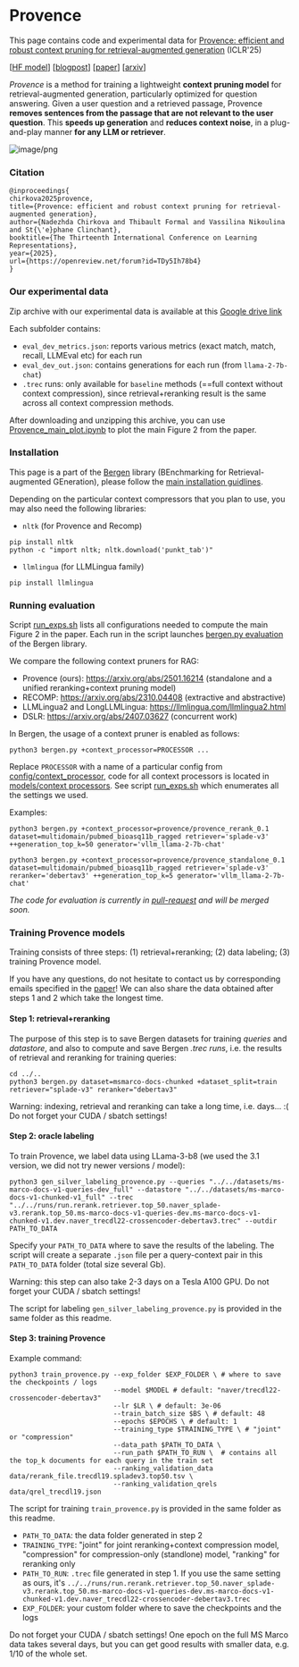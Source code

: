 # Provence

This page contains code and experimental data for [Provence: efficient and robust context pruning for retrieval-augmented generation](https://openreview.net/forum?id=TDy5Ih78b4) (ICLR'25)

[[HF model](https://huggingface.co/naver/provence-reranker-debertav3-v1)] [[blogpost](https://huggingface.co/blog/nadiinchi/provence)] [[paper](https://openreview.net/forum?id=TDy5Ih78b4&noteId=TDy5Ih78b4)] [[arxiv](https://arxiv.org/abs/2501.16214)]

_Provence_ is a method for training a lightweight __context pruning model__ for retrieval-augmented generation, particularly optimized for question answering. Given a user question and a retrieved passage, Provence __removes sentences from the passage that are not relevant to the user question__. This __speeds up generation__ and __reduces context noise__, in a plug-and-play manner __for any LLM or retriever__. 

![image/png](https://cdn-uploads.huggingface.co/production/uploads/63bea3d44a2beec6555fd7dc/N1luvOjp7EJ-I-EcLFgV6.png)

### Citation
```
@inproceedings{
chirkova2025provence,
title={Provence: efficient and robust context pruning for retrieval-augmented generation},
author={Nadezhda Chirkova and Thibault Formal and Vassilina Nikoulina and St{\'e}phane Clinchant},
booktitle={The Thirteenth International Conference on Learning Representations},
year={2025},
url={https://openreview.net/forum?id=TDy5Ih78b4}
}
```


### Our experimental data

Zip archive with our experimental data is available at this [Google drive link](https://drive.google.com/file/d/1hjcoCUniGS5bjF7xZYzi8s1HXJOdJwWL/view?usp=sharing)

Each subfolder contains:
*  `eval_dev_metrics.json`: reports various metrics (exact match, match, recall, LLMEval etc) for each run
*  `eval_dev_out.json`: contains generations for each run (from `llama-2-7b-chat`)
*  `.trec` runs: only available for `baseline` methods (==full context without context compression), since retrieval+reranking result is the same across all context compression methods.

After downloading and unzipping this archive, you can use [Provence_main_plot.ipynb](https://github.com/naver/bergen/blob/main/scripts/provence/Provence_main_plot.ipynb) to plot the main Figure 2 from the paper.

### Installation
This page is a part of the [Bergen](https://arxiv.org/abs/2407.01102) library (BEnchmarking for Retrieval-augmented GEneration), please follow the [main installation guidlines](https://github.com/naver/bergen/blob/main/documentation/INSTALL.md).

Depending on the particular context compressors that you plan to use, you may also need the following libraries:
* `nltk` (for Provence and Recomp)
```
pip install nltk
python -c "import nltk; nltk.download('punkt_tab')"
```
* `llmlingua` (for LLMLingua family)
```
pip install llmlingua
```

### Running evaluation

Script [run_exps.sh](https://github.com/naver/bergen/blob/main/scripts/provence/run_exps.sh) lists all configurations needed to compute the main Figure 2 in the paper. Each run in the script  launches [bergen.py evaluation](https://github.com/naver/bergen/tree/provence?tab=readme-ov-file#quick-start) of the Bergen library.

We compare the following context pruners for RAG:
* Provence (ours): https://arxiv.org/abs/2501.16214 (standalone and a unified reranking+context pruning model)
* RECOMP: https://arxiv.org/abs/2310.04408 (extractive and abstractive)
* LLMLingua2 and LongLLMLingua: https://llmlingua.com/llmlingua2.html
* DSLR: https://arxiv.org/abs/2407.03627 (concurrent work)

In Bergen, the usage of a context pruner is enabled as follows:
```
python3 bergen.py +context_processor=PROCESSOR ...
```
Replace `PROCESSOR` with a name of a particular config from [config/context_processor](https://github.com/naver/bergen/tree/main/config/context_processor), code for all context processors is located in [models/context processors](https://github.com/naver/bergen/tree/main/models/context_processors). See script [run_exps.sh](https://github.com/naver/bergen/blob/main/scripts/provence/run_exps.sh) which enumerates all the settings we used.

Examples:

```
python3 bergen.py +context_processor=provence/provence_rerank_0.1 dataset=multidomain/pubmed_bioasq11b_ragged retriever='splade-v3' ++generation_top_k=50 generator='vllm_llama-2-7b-chat'
```

```
python3 bergen.py +context_processor=provence/provence_standalone_0.1 dataset=multidomain/pubmed_bioasq11b_ragged retriever='splade-v3' reranker='debertav3' ++generation_top_k=5 generator='vllm_llama-2-7b-chat'
```

_The code for evaluation is currently in [pull-request](https://github.com/naver/bergen/pull/40) and will be merged soon._

### Training Provence models

Training consists of three steps: (1) retrieval+reranking; (2) data labeling; (3) training Provence model.

If you have any questions, do not hesitate to contact us by corresponding emails specified in the [paper](https://openreview.net/forum?id=TDy5Ih78b4&noteId=TDy5Ih78b4)! We can also share the data obtained after steps 1 and 2 which take the longest time.

#### Step 1: retrieval+reranking

The purpose of this step is to save Bergen datasets for training _queries_ and _datastore_, and also to compute and save Bergen _.trec runs_, i.e. the results of retrieval and reranking for training queries:

```
cd ../..
python3 bergen.py dataset=msmarco-docs-chunked +dataset_split=train retriever="splade-v3" reranker="debertav3"
```

Warning: indexing, retrieval and reranking can take a long time, i.e. days... :(
Do not forget your CUDA / sbatch settings!

#### Step 2: oracle labeling

To train Provence, we label data using LLama-3-b8 (we used the 3.1 version, we did not try newer versions / model):

```
python3 gen_silver_labeling_provence.py --queries "../../datasets/ms-marco-docs-v1-queries-dev_full" --datastore "../../datasets/ms-marco-docs-v1-chunked-v1_full" --trec "../../runs/run.rerank.retriever.top_50.naver_splade-v3.rerank.top_50.ms-marco-docs-v1-queries-dev.ms-marco-docs-v1-chunked-v1.dev.naver_trecdl22-crossencoder-debertav3.trec" --outdir PATH_TO_DATA
```

Specify your `PATH_TO_DATA` where to save the results of the labeling. The script will create a separate `.json` file per a query-context pair in this `PATH_TO_DATA` folder (total size several Gb).

Warning: this step can also take 2-3 days on a Tesla A100 GPU. Do not forget your CUDA / sbatch settings!

The script for labeling `gen_silver_labeling_provence.py` is provided in the same folder as this readme.

#### Step 3: training Provence

Example command:
```
python3 train_provence.py --exp_folder $EXP_FOLDER \ # where to save the checkpoints / logs
                          --model $MODEL # default: "naver/trecdl22-crossencoder-debertav3"
                          --lr $LR \ # default: 3e-06
                          --train_batch_size $BS \ # default: 48
                          --epochs $EPOCHS \ # default: 1
                          --training_type $TRAINING_TYPE \ # "joint" or "compression"
                          --data_path $PATH_TO_DATA \
                          --run_path $PATH_TO_RUN \  # contains all the top_k documents for each query in the train set
                          --ranking_validation_data data/rerank_file.trecdl19.spladev3.top50.tsv \
                          --ranking_validation_qrels data/qrel_trecdl19.json
```

The script for training `train_provence.py` is provided in the same folder as this readme.

* `PATH_TO_DATA`: the data folder generated in step 2
* `TRAINING_TYPE`: "joint" for joint reranking+context compression model, "compression" for compression-only (standlone) model, "ranking" for reranking only
* `PATH_TO_RUN`: `.trec` file generated in step 1. If you use the same setting as ours, it's `../../runs/run.rerank.retriever.top_50.naver_splade-v3.rerank.top_50.ms-marco-docs-v1-queries-dev.ms-marco-docs-v1-chunked-v1.dev.naver_trecdl22-crossencoder-debertav3.trec`
* `EXP_FOLDER`: your custom folder where to save the checkpoints and the logs

Do not forget your CUDA / sbatch settings! One epoch on the full MS Marco data takes several days, but you can get good results with smaller data, e.g. 1/10 of the whole set.

